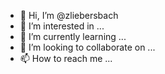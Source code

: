 - 👋 Hi, I’m @zliebersbach
- 👀 I’m interested in ...
- 🌱 I’m currently learning ...
- 💞️ I’m looking to collaborate on ...
- 📫 How to reach me ...

<!---
zliebersbach/zliebersbach is a ✨ special ✨ repository because its `README.md` (this file) appears on your GitHub profile.
You can click the Preview link to take a look at your changes.
--->
